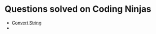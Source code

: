# Questions solved on Coding Ninjas
- [Convert String](https://www.codingninjas.com/s](https://www.codingninjas.com/studio/guided-paths/data-structures-algorithms/content/651072/offering/10442100?goalRedirection=true&leftPanelTabValue=PROBLEM)https://www.codingninjas.com/studio/guided-paths/data-structures-algorithms/content/651072/offering/10442100?goalRedirection=true&leftPanelTabValue=PROBLEM)
- 
